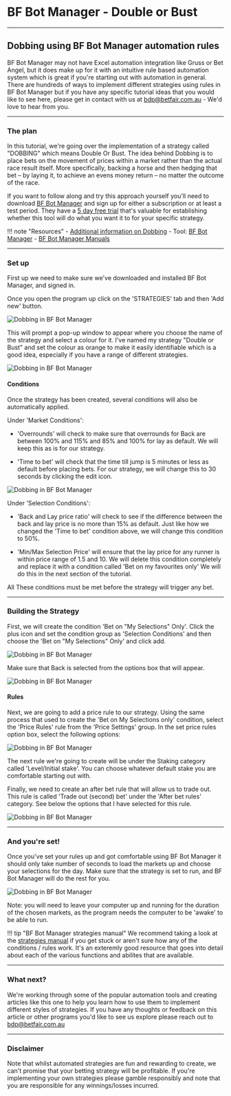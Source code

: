 # BF Bot Manager - Double or Bust

---
## Dobbing using BF Bot Manager automation rules 

BF Bot Manager may not have Excel automation integration like Gruss or Bet Angel, but it does make up for it with an intuitive rule based automation system which is great if you're starting out with automation in general. There are hundreds of ways to implement different strategies using rules in BF Bot Manager but if you have any specific tutorial ideas that you would like to see here, please get in contact with us at bdp@betfair.com.au - We'd love to hear from you.

--- 
### The plan

In this tutorial, we're going over the implementation of a strategy called "DOBBING" which means Double Or Bust. The idea behind Dobbing is to place bets on the movement of prices within a market rather than the actual race result itself. More specifically, backing a horse and then hedging that bet – by laying it, to achieve an evens money return – no matter the outcome of the race.

If you want to follow along and try this approach yourself you'll need to download [BF Bot Manager](https://www.bfbotmanager.com/) and sign up for either a subscription or at least a test period. They have a [5 day free trial](https://www.bfbotmanager.com/trial) that's valuable for establishing whether this tool will do what you want it to for your specific strategy. 

!!! note "Resources"
    - [Additional information on Dobbing](https://caanberry.com/what-is-dobbing-in-horse-racing/)
    - Tool: [BF Bot Manager](https://www.bfbotmanager.com/)
    - [BF Bot Manager Manuals](https://www.bfbotmanager.com/help/2)

--- 
### Set up

First up we need to make sure we've downloaded and installed BF Bot Manager, and signed in.

Once you open the program up click on the 'STRATEGIES' tab and then 'Add new' button. 

![Dobbing in BF Bot Manager](./img/BfBotManagerDobbing.png)

This will prompt a pop-up window to appear where you choose the name of the strategy and select a colour for it. I've named my strategy "Double or Bust" and set the colour as orange to make it easily identifiable which is a good idea, especially if you have a range of different strategies.


![Dobbing in BF Bot Manager](./img/BfBotManagerNewRule.png)

#### Conditions

Once the strategy has been created, several conditions will also be automatically applied.

Under 'Market Conditions': 

- 'Overrounds' will check to make sure that overrounds for Back are between 100% and 115% and 85% and 100% for lay as default. We will keep this as is for our strategy.

- 'Time to bet' will check that the time till jump is 5 minutes or less as default before placing bets. For our strategy, we will change this to 30 seconds by clicking the edit icon. 


![Dobbing in BF Bot Manager](./img/BfBotManagerTimeToBet.png)

Under 'Selection Conditions':

- 'Back and Lay price ratio' will check to see if the difference between the back and lay price is no more than 15% as default. Just like how we changed the 'Time to bet' condition above, we will change this condition to 50%.

- 'Min/Max Selection Price' will ensure that the lay price for any runner is within price range of 1.5 and 10. We will delete this condition completely and replace it with a condition called 'Bet on my favourites only' We will do this in the next section of the tutorial. 

All These conditions must be met before the strategy will trigger any bet. 

--- 

### Building the Strategy

First, we will create the condition 'Bet on "My Selections" Only'. Click the plus icon and set the condition group as 'Selection Conditions' and then choose the 'Bet on "My Selections" Only' and click add.  

![Dobbing in BF Bot Manager](./img/BfBotManagerCondition.png)

Make sure that Back is selected from the options box that will appear.

![Dobbing in BF Bot Manager](./img/BfBotManagerConditionOption.png)

#### Rules
Next, we are going to add a price rule to our strategy. Using the same process that used to create the 'Bet on My Selections only' condition, select the 'Price Rules' rule from the 'Price Settings' group. In the set price rules option box, select the following options:

![Dobbing in BF Bot Manager](./img/BfBotManagerPriceRule.png)

The next rule we're going to create will be under the Staking category called 'Level/Initial stake'. You can choose whatever default stake you are comfortable starting out with. 

Finally, we need to create an after bet rule that will allow us to trade out. This rule is called 'Trade out (second) bet' under the 'After bet rules' category. See below the options that I have selected for this rule. 

![Dobbing in BF Bot Manager](./img/BfBotManagerTradeOut.png)

---
### And you're set!

Once you've set your rules up and got comfortable using BF Bot Manager it should only take number of seconds to load the markets up and choose your selections for the day. Make sure that the strategy is set to run, and BF Bot Manager will do the rest for you.

![Dobbing in BF Bot Manager](./img/BfBotManagerRun.png)


Note: you will need to leave your computer up and running for the duration of the chosen markets, as the program needs the computer to be 'awake' to be able to run.

!!! tip "BF Bot Manager strategies manual"
    We recommend taking a look at the [strategies manual](https://www.bfbotmanager.com/documents/manuals/bf_bot_manager_v3_strategies_manual.pdf) if you get stuck or aren't sure how any of the conditions / rules work. It's an exteremly good resource that goes into detail about each of the various functions and abilites that are available. 

---
### What next? 

We're working through some of the popular automation tools and creating articles like this one to help you learn how to use them to implement different styles of strategies. If you have any thoughts or feedback on this article or other programs you'd like to see us explore please reach out to bdp@betfair.com.au 

---
### Disclaimer

Note that whilst automated strategies are fun and rewarding to create, we can't promise that your betting strategy will be profitable. If you're implementing your own strategies please gamble responsibly and note that you are responsible for any winnings/losses incurred.